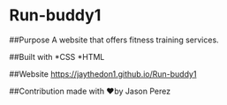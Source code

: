 # Run-buddy1

##Purpose
A website that offers fitness training services.

##Built with 
*CSS
*HTML

##Website
https://jaythedon1.github.io/Run-buddy1

##Contribution 
made with ❤️by Jason Perez
